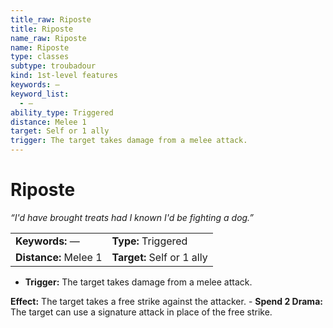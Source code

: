 ```yaml
---
title_raw: Riposte
title: Riposte
name_raw: Riposte
name: Riposte
type: classes
subtype: troubadour
kind: 1st-level features
keywords: —
keyword_list:
  - —
ability_type: Triggered
distance: Melee 1
target: Self or 1 ally
trigger: The target takes damage from a melee attack.
---
```


# Riposte

*“I'd have brought treats had I known I'd be fighting a dog.”*

|                       |                            |
| :-------------------- | :------------------------- |
| **Keywords:** —       | **Type:** Triggered        |
| **Distance:** Melee 1 | **Target:** Self or 1 ally |

- **Trigger:** The target takes damage from a melee attack.

**Effect:** The target takes a free strike against the attacker. - **Spend 2 Drama:** The target can use a signature attack in place of the free strike.

